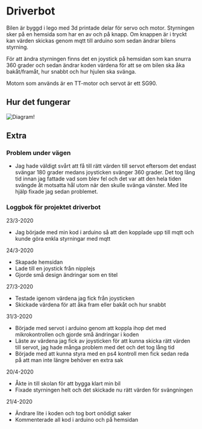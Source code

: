 # Driverbot
Bilen är byggd i lego med 3d printade delar för servo och motor. Styrningen sker på en hemsida som har en av och på knapp. Om knappen är i tryckt kan värden skickas genom mqtt till arduino som sedan ändrar bilens styrning. 

För att ändra styrningen finns det en joystick på hemsidan som kan snurra 360 grader och sedan ändrar koden värdena för att se om bilen ska åka bakåt/framåt, hur snabbt och hur hjulen ska svänga.

Motorn som används är en TT-motor och servot är ett SG90.

## Hur det fungerar
![Diagram!](https://github.com/abbindustrigymnasium/driverbot-abbteaede/blob/master/DriverBotFl%C3%B6desDiagram.png)
## Extra

### Problem under vägen
- Jag hade väldigt svårt att få till rätt värden till servot eftersom det endast svängar 180 grader medans joysticken svänger 360 grader. Det tog lång tid innan jag fattade vad som blev fel och det var att den hela tiden svängde åt motsatta hål utom när den skulle svänga vänster. Med lite hjälp fixade jag sedan problemet.
### Loggbok för projektet driverbot
23/3-2020
- Jag började med min kod i arduino så att den kopplade upp till mqtt och kunde göra enkla styrningar med mqtt

24/3-2020
- Skapade hemsidan
- Lade till en joystick från nipplejs
- Gjorde små design ändringar som en titel 

27/3-2020
- Testade igenom värdena jag fick från joysticken 
- Skickade värdena för att åka fram eller bakåt och hur snabbt

31/3-2020
- Började med servot i arduino genom att koppla ihop det med mikrokontrollen och gjorde små ändringar i koden
- Läste av värdena jag fick av joysticken för att kunna skicka rätt värden till servot, jag hade många problem med det och det tog lång tid
- Började med att kunna styra med en ps4 kontroll men fick sedan reda på att man inte längre behöver en extra sak

20/4-2020
- Åkte in till skolan för att bygga klart min bil
- Fixade styrningen helt och det skickade nu rätt värden för svängningen

21/4-2020
- Ändrare lite i koden och tog bort onödigt saker
- Kommenterade all kod i arduino och på hemsidan
